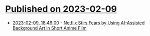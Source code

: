 # [Published on 2023-02-09](index.md)

* [2023-02-09, 18:46:00](https://soylentnews.org/article.pl?sid=23/02/08/1857237&from=rss) - [Netflix Stirs Fears by Using AI-Assisted Background Art in Short Anime Film](https://soylentnews.org/article.pl?sid=23/02/08/1857237&from=rss)
